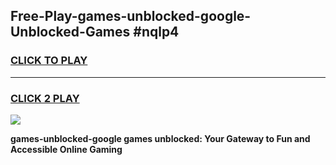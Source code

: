 
## Free-Play-games-unblocked-google-Unblocked-Games #nqlp4
<h3>
<a href="https://news.freeplayer.one?title=games-unblocked-google&ref=8M">CLICK TO PLAY</a></h3>
<hr>

<h3>
<a href="https://news.freeplayer.one?title=games-unblocked-google&ref=8M">CLICK 2 PLAY</a>
  
</h3>

<a href="https://news.freeplayer.one?title=games-unblocked-google&ref=8M"><img src="https://clearcache.store/games.png"></a>


**games-unblocked-google games unblocked: Your Gateway to Fun and Accessible Online Gaming**
